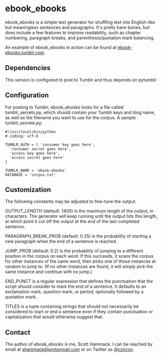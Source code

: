 # ebook\_ebooks
ebook\_ebooks is a simple text generator for shuffling text into English-like
but meaningless sentences and paragraphs. It's pretty bare-bones, but does
include a few features to improve readability, such as chapter numbering,
paragraph breaks, and parenthesis/quotation mark balancing.

An example of ebook\_ebooks in action can be found at
[ebook-ebooks.tumblr.com](https://ebook-ebooks.tumblr.com/).

## Dependencies
This version is configured to post to Tumblr and thus depends on pytumblr.

## Configuration
For posting to Tumblr, ebook\_ebooks looks for a file called
tumblr\_secrets.py, which should contain your Tumblr keys and blog
name, as well as the filename you want to use for the corpus. A sample
tumblr\_secrets.py:

	#!/usr/local/bin/python
	# coding: utf-8
	
	TUMBLR_AUTH = [ 'consumer key goes here',
	  'consumer secret goes here',
	  'access key goes here',
	  'access secret goes here'
	]
	
	TUMBLR_NAME = 'ebook-ebooks'
	DATABASE = 'corpus.txt'

## Customization
The following constants may be adjusted to fine-tune the output.

OUTPUT\_LENGTH (default: 1400) is the maximum length of the output, in
characters. The generator will keep running until the output hits this length,
at which point it cut off the output at the end of the last completed
sentence.

PARAGRAPH\_BREAK\_PROB (default: 0.25) is the probability of starting a new
paragraph when the end of a sentence is reached.

JUMP\_PROB (default: 0.2) is the probability of jumping to a different
position in the corpus on each word. If this succeeds, it scans the corpus
for other instances of the same word, then picks one of those instances at
random to jump to. (If no other instances are found, it will simply pick
the same instance and continue with no jump.)

END\_PUNCT is a regular expression that defines the punctuation that the
script should consider to mark the end of a sentence. It defaults to an
exclamation mark, question mark, or period, optionally followed by a
quotation mark.

TITLES is a tuple containing strings that should not necessarily be
considered to start or end a sentence even if they contain punctuation or
capitalization that would otherwise suggest that.

## Contact
The author of ebook\_ebooks is me, Scott Hammack. I can be reached by
email at <shammack@protonmail.com> or on Twitter as
@[czircon](https://twitter.com/czircon/).

